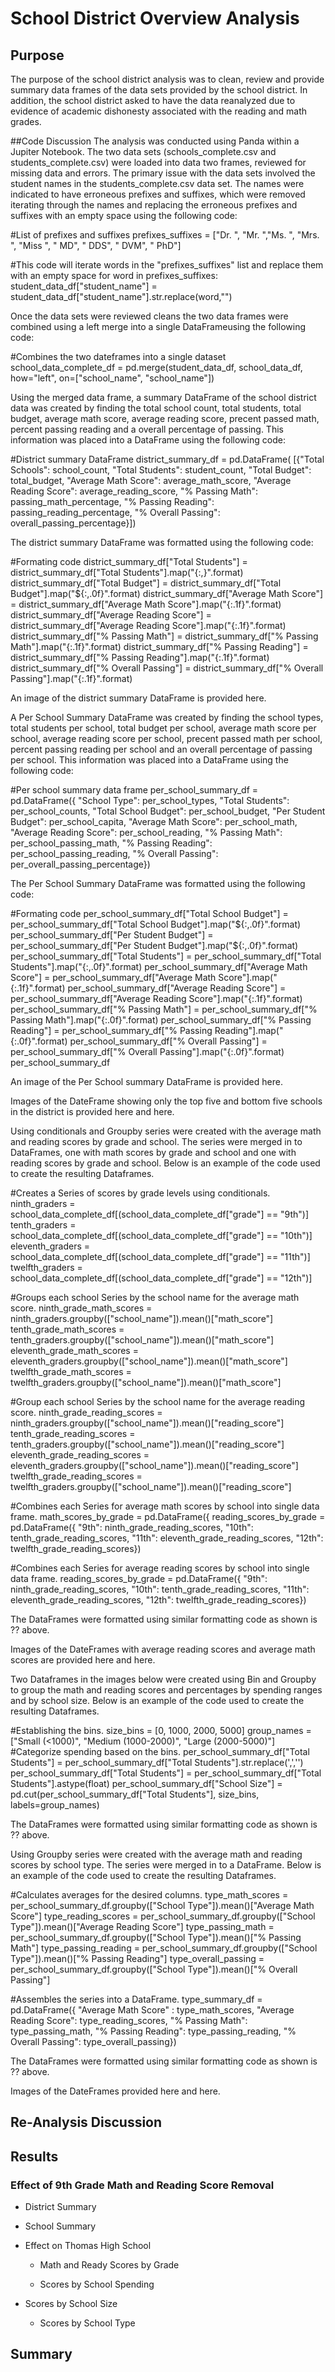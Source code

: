 # School District Overview Analysis

## Purpose
The purpose of the school district analysis was to clean, review and provide summary data frames of the data sets provided by the school district.  In addition, the school district asked to have the data reanalyzed due to evidence of academic dishonesty associated with the reading and math grades.

##Code Discussion
The analysis was conducted using Panda within a Jupiter Notebook. The two data sets (schools_complete.csv and students_complete.csv) were loaded into data two frames, reviewed for missing data and errors.  The primary issue with the data sets involved the student names in the students_complete.csv data set.  The names were indicated to have erroneous prefixes and suffixes, which were removed iterating through the names and replacing the erroneous prefixes and suffixes with an empty space using the following code:

#List of prefixes and suffixes
prefixes_suffixes = ["Dr. ", "Mr. ","Ms. ", "Mrs. ", "Miss ", " MD", " DDS", " DVM", " PhD"]

#This code will iterate words in the "prefixes_suffixes" list and replace them with an empty space
for word in prefixes_suffixes:
    student_data_df["student_name"] = student_data_df["student_name"].str.replace(word,"")

Once the data sets were reviewed cleans the two data frames were combined using a left merge into a single DataFrameusing the following code:

#Combines the two dateframes into a single dataset
school_data_complete_df = pd.merge(student_data_df, school_data_df, how="left", on=["school_name", "school_name"]) 

Using the merged data frame, a summary DataFrame of the school district data was created by finding the total school count, total students, total budget, average math score, average reading score, precent passed math, percent passing reading and a overall percentage of passing. This information was placed into a DataFrame using the following code:

#District summary DataFrame 
district_summary_df = pd.DataFrame(
          [{"Total Schools": school_count, 
          "Total Students": student_count, 
          "Total Budget": total_budget,
          "Average Math Score": average_math_score, 
          "Average Reading Score": average_reading_score,
          "% Passing Math": passing_math_percentage,
         "% Passing Reading": passing_reading_percentage,
        "% Overall Passing": overall_passing_percentage}])

The district summary DataFrame was formatted using the following code:

#Formating code
district_summary_df["Total Students"] = district_summary_df["Total Students"].map("{:,}".format)
district_summary_df["Total Budget"] = district_summary_df["Total Budget"].map("${:,.0f}".format)
district_summary_df["Average Math Score"] = district_summary_df["Average Math Score"].map("{:.1f}".format)
district_summary_df["Average Reading Score"] = district_summary_df["Average Reading Score"].map("{:.1f}".format)
district_summary_df["% Passing Math"] = district_summary_df["% Passing Math"].map("{:.1f}".format)
district_summary_df["% Passing Reading"] = district_summary_df["% Passing Reading"].map("{:.1f}".format)
district_summary_df["% Overall Passing"] = district_summary_df["% Overall Passing"].map("{:.1f}".format)

An image of the district summary DataFrame is provided here.

A Per School Summary DataFrame was created by finding the school types, total students per school, total budget per school, average math score per school, average reading score per school, precent passed math per school, percent passing reading per school and an overall percentage of passing per school. This information was placed into a DataFrame using the following code:

#Per school summary data frame
per_school_summary_df = pd.DataFrame({
    "School Type": per_school_types,
    "Total Students": per_school_counts,
    "Total School Budget": per_school_budget,
    "Per Student Budget": per_school_capita,
    "Average Math Score": per_school_math,
    "Average Reading Score": per_school_reading,
    "% Passing Math": per_school_passing_math,
    "% Passing Reading": per_school_passing_reading,
    "% Overall Passing": per_overall_passing_percentage})

The Per School Summary DataFrame was formatted using the following code:


#Formating code
per_school_summary_df["Total School Budget"] = per_school_summary_df["Total School Budget"].map("${:,.0f}".format)
per_school_summary_df["Per Student Budget"] = per_school_summary_df["Per Student Budget"].map("${:,.0f}".format)
per_school_summary_df["Total Students"] = per_school_summary_df["Total Students"].map("{:,.0f}".format)
per_school_summary_df["Average Math Score"] = per_school_summary_df["Average Math Score"].map("{:.1f}".format)
per_school_summary_df["Average Reading Score"] = per_school_summary_df["Average Reading Score"].map("{:.1f}".format)
per_school_summary_df["% Passing Math"] = per_school_summary_df["% Passing Math"].map("{:.0f}".format)
per_school_summary_df["% Passing Reading"] = per_school_summary_df["% Passing Reading"].map("{:.0f}".format)
per_school_summary_df["% Overall Passing"] = per_school_summary_df["% Overall Passing"].map("{:.0f}".format)
per_school_summary_df

An image of the Per School summary DataFrame is provided here.

Images of the DateFrame showing only the top five and bottom five schools in the district is provided here and here.

Using conditionals and Groupby series were created with the average math and reading scores by grade and school.  The series were merged in to DataFrames, one with math scores by grade and school and one with reading scores by grade and school. Below is an example of the code used to create the resulting Dataframes.

#Creates a Series of scores by grade levels using conditionals.
ninth_graders = school_data_complete_df[(school_data_complete_df["grade"] == "9th")]
tenth_graders = school_data_complete_df[(school_data_complete_df["grade"] == "10th")]
eleventh_graders = school_data_complete_df[(school_data_complete_df["grade"] == "11th")]
twelfth_graders = school_data_complete_df[(school_data_complete_df["grade"] == "12th")]

#Groups each school Series by the school name for the average math score.
ninth_grade_math_scores = ninth_graders.groupby(["school_name"]).mean()["math_score"]
tenth_grade_math_scores = tenth_graders.groupby(["school_name"]).mean()["math_score"]
eleventh_grade_math_scores = eleventh_graders.groupby(["school_name"]).mean()["math_score"]
twelfth_grade_math_scores = twelfth_graders.groupby(["school_name"]).mean()["math_score"]

#Group each school Series by the school name for the average reading score.
ninth_grade_reading_scores = ninth_graders.groupby(["school_name"]).mean()["reading_score"]
tenth_grade_reading_scores = tenth_graders.groupby(["school_name"]).mean()["reading_score"]
eleventh_grade_reading_scores = eleventh_graders.groupby(["school_name"]).mean()["reading_score"]
twelfth_grade_reading_scores = twelfth_graders.groupby(["school_name"]).mean()["reading_score"]

#Combines each Series for average math scores by school into single data frame.
math_scores_by_grade = pd.DataFrame({
reading_scores_by_grade = pd.DataFrame({
              "9th": ninth_grade_reading_scores,
              "10th": tenth_grade_reading_scores,
              "11th": eleventh_grade_reading_scores,
              "12th": twelfth_grade_reading_scores})

#Combines each Series for average reading scores by school into single data frame.
reading_scores_by_grade = pd.DataFrame({
              "9th": ninth_grade_reading_scores,
              "10th": tenth_grade_reading_scores,
              "11th": eleventh_grade_reading_scores,
              "12th": twelfth_grade_reading_scores})

The DataFrames were formatted using similar formatting code as shown is ?? above.

Images of the DateFrames with average reading scores and average math scores are provided here and here.

Two Dataframes in the images below were created using Bin and Groupby to group the math and reading scores and percentages by spending ranges and by school size.  Below is an example of the code used to create the resulting Dataframes.

#Establishing the bins.
size_bins = [0, 1000, 2000, 5000]
group_names = ["Small (<1000)", "Medium (1000-2000)", "Large (2000-5000)"]
#Categorize spending based on the bins.
per_school_summary_df["Total Students"] = per_school_summary_df["Total Students"].str.replace(',','')
per_school_summary_df["Total Students"] = per_school_summary_df["Total Students"].astype(float)
per_school_summary_df["School Size"] = pd.cut(per_school_summary_df["Total Students"], size_bins, labels=group_names)

The DataFrames were formatted using similar formatting code as shown is ?? above.

Using Groupby series were created with the average math and reading scores by school type.  The series were merged in to a DataFrame.  Below is an example of the code used to create the resulting Dataframes.

#Calculates averages for the desired columns. 
type_math_scores = per_school_summary_df.groupby(["School Type"]).mean()["Average Math Score"]
type_reading_scores = per_school_summary_df.groupby(["School Type"]).mean()["Average Reading Score"]
type_passing_math = per_school_summary_df.groupby(["School Type"]).mean()["% Passing Math"]
type_passing_reading = per_school_summary_df.groupby(["School Type"]).mean()["% Passing Reading"]
type_overall_passing = per_school_summary_df.groupby(["School Type"]).mean()["% Overall Passing"]

#Assembles the series into a DataFrame. 
type_summary_df = pd.DataFrame({
          "Average Math Score" : type_math_scores,
          "Average Reading Score": type_reading_scores,
          "% Passing Math": type_passing_math,
          "% Passing Reading": type_passing_reading,
          "% Overall Passing": type_overall_passing})

The DataFrames were formatted using similar formatting code as shown is ?? above.

Images of the DateFrames provided here and here.


## Re-Analysis Discussion

## Results

### Effect of 9th Grade Math and Reading Score Removal

- District Summary

- School Summary 

- Effect on Thomas High School 

	- Math and Ready Scores by Grade
	
	- Scores by School Spending

- Scores by School Size

	- Scores by School Type

## Summary
